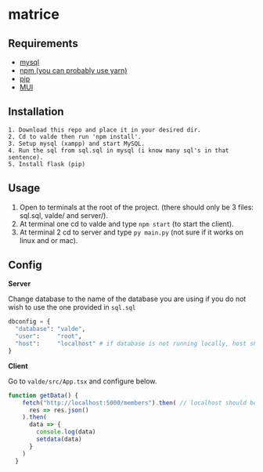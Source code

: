 # matrice

## Requirements
* [mysql](https://sourceforge.net/projects/xampp/files/XAMPP%20Windows/8.2.0/xampp-windows-x64-8.2.0-0-VS16-installer.exe/download)
* [npm (you can probably use yarn)](https://www.npmjs.com/)
* [pip](https://pip.pypa.io/en/stable/installation/)
* [MUI](https://mui.com/material-ui/getting-started/installation/)


## Installation
```
1. Download this repo and place it in your desired dir.
2. Cd to valde then run 'npm install'.
3. Setup mysql (xampp) and start MySQL.
4. Run the sql from sql.sql in mysql (i know many sql's in that sentence).
5. Install flask (pip)
```

## Usage
1. Open to terminals at the root of the project. (there should only be 3 files: sql.sql, valde/ and server/).
2. At terminal one cd to valde and type `npm start` (to start the client).
3. At terminal 2 cd to server and type `py main.py` (not sure if it works on linux and or mac).

## Config
**Server**

Change database to the name of the database you are using if you do not wish to use the one provided in `sql.sql`
```python
dbconfig = {
  "database": "valde",
  "user":     "root",
  "host":     "localhost" # if database is not running locally, host should be the ip of the database server. 
}
```

**Client**

Go to `valde/src/App.tsx` and configure below.
```typescript
function getData() {
    fetch("http://localhost:5000/members").then( // localhost should be the server ip if you are not using your not testing on a local machine.
      res => res.json()
    ).then(
      data => {
        console.log(data)
        setdata(data)
      }
    )
  }
```

